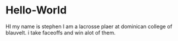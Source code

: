 # Hello-World

HI my name is stephen
I am a lacrosse plaer at dominican college of blauvelt.
i take faceoffs and win alot of them.
